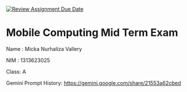 [![Review Assignment Due Date](https://classroom.github.com/assets/deadline-readme-button-22041afd0340ce965d47ae6ef1cefeee28c7c493a6346c4f15d667ab976d596c.svg)](https://classroom.github.com/a/T0qt99Uw)
# Mobile Computing Mid Term Exam
Name : Micka Nurhaliza Vallery

NIM  : 1313623025

Class: A 

Gemini Prompt History: 
https://gemini.google.com/share/21553a62cbed

